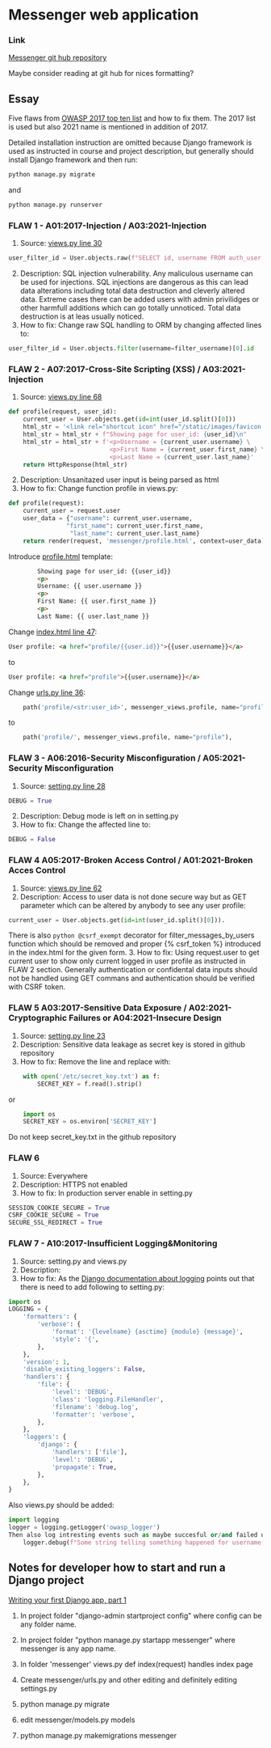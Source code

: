 # Messenger web application

### Link
[Messenger git hub repository](https://github.com/ivaeisaenen/CyberSecurityBaseProjectI.git)

Maybe consider reading at git hub for nices formatting?

## Essay

Five flaws from [OWASP 2017 top ten list](https://owasp.org/www-project-top-ten/) and how to fix them. The 2017 list is used but also 2021 name is mentioned in addition of 2017.

Detailed installation instruction are omitted because Django framework is used as instructed in course and project description, but generally should install Django framework and then run:
```python
python manage.py migrate
```
and
```python
python manage.py runserver
```

### FLAW 1 - A01:2017-Injection / A03:2021-Injection
1. Source: [views.py line 30](https://github.com/ivaeisaenen/CyberSecurityBaseProjectI/blob/c666851fafbe2b2c5d6c83741c580d01a0168212/messenger/views.py#L30)
```python
user_filter_id = User.objects.raw(f"SELECT id, username FROM auth_user WHERE username='{str(filter_username)}' ORDER BY id")[0].id
```
2. Description: SQL injection vulnerability. Any maliculous username can be used for injections. SQL injections are dangerous as this can lead data alterations including total data destruction and cleverly altered data. Extreme cases there can be added users with admin privilidges or other harmfull additions which can go totally unnoticed. Total data destruction is at leas usually noticed.
3. How to fix: Change raw SQL handling to ORM by changing affected lines to:
```python
user_filter_id = User.objects.filter(username=filter_username)[0].id
```
### FLAW 2 - A07:2017-Cross-Site Scripting (XSS) / A03:2021-Injection
1. Source: [views.py line 68](https://github.com/ivaeisaenen/CyberSecurityBaseProjectI/blob/c666851fafbe2b2c5d6c83741c580d01a0168212/messenger/views.py#L68)
```python
def profile(request, user_id):
    current_user = User.objects.get(id=int(user_id.split()[0]))
    html_str = '<link rel="shortcut icon" href="/static/images/favicon.png"/>\n'
    html_str = html_str + f"Showing page for user_id: {user_id}\n"
    html_str = html_str + f'<p>Username = {current_user.username} \
                            <p>First Name = {current_user.first_name} \
                            <p>Last Name = {current_user.last_name}'
    return HttpResponse(html_str)
```
2. Description: Unsanitazed user input is being parsed as html
3. How to fix: Change function profile in views.py:
```python
def profile(request):
    current_user = request.user
    user_data = {"username": current_user.username,
                "first_name": current_user.first_name,
                 "last_name": current_user.last_name}
    return render(request, 'messenger/profile.html', context=user_data)
```
Introduce [profile.html]() template:
```html
        Showing page for user_id: {{user_id}}
        <p>
        Username: {{ user.username }}
        <p>
        First Name: {{ user.first_name }}
        <p>
        Last Name: {{ user.last_name }}
```
Change [index.html line 47]():
```html
User profile: <a href="profile/{{user.id}}">{{user.username}}</a>
```
to
```html
User profile: <a href="profile">{{user.username}}</a>
```

Change [urls.py line 36]():
```python
    path('profile/<str:user_id>', messenger_views.profile, name="profile"),
```
to
```python
    path('profile/', messenger_views.profile, name="profile"),
```

### FLAW 3 - A06:2016-Security Misconfiguration / A05:2021-Security Misconfiguration
1. Source: [setting.py line 28](https://github.com/ivaeisaenen/CyberSecurityBaseProjectI/blob/c666851fafbe2b2c5d6c83741c580d01a0168212/cyber3/settings.py#L28)
```python
DEBUG = True
```
2. Description: Debug mode is left on in setting.py
3. How to fix: Change the affected line to:
```python
DEBUG = False
```

### FLAW 4 A05:2017-Broken Access Control / A01:2021-Broken Acces Control
1. Source: [views.py line 62](https://github.com/ivaeisaenen/CyberSecurityBaseProjectI/blob/c666851fafbe2b2c5d6c83741c580d01a0168212/messenger/views.py#L62)
2. Description: Access to user data is not done secure way but as GET parameter which can be altered by anybody to see any user profile:
```python
current_user = User.objects.get(id=int(user_id.split()[0])).
```
There is also ```python @csrf_exempt``` decorator for filter_messages_by_users function which should be removed and proper {% csrf_token %} introduced in the index.html for the given form.
3. How to fix: Using request.user to get current user to show only current logged in user profile as instructed in FLAW 2 section. Generally authentication or confidental data inputs should not be handled using GET commans and authentication should be verified with CSRF token.

### FLAW 5 A03:2017-Sensitive Data Exposure / A02:2021-Cryptographic Failures or A04:2021-Insecure Design
1. Source: [setting.py line 23](https://github.com/ivaeisaenen/CyberSecurityBaseProjectI/blob/c666851fafbe2b2c5d6c83741c580d01a0168212/cyber3/settings.py#L23)
2. Description: Sensitive data leakage as secret key is stored in github repository
3. How to fix: Remove the line and replace with:
```python
    with open('/etc/secret_key.txt') as f:
        SECRET_KEY = f.read().strip()
```
or
```python
    import os
    SECRET_KEY = os.environ['SECRET_KEY']
```
Do not keep secret_key.txt in the github repository

### FLAW 6
1. Source: Everywhere
2. Description: HTTPS not enabled
3. How to fix: In production server enable in setting.py
```python
SESSION_COOKIE_SECURE = True
CSRF_COOKIE_SECURE = True
SECURE_SSL_REDIRECT = True
```

### FLAW 7 - A10:2017-Insufficient Logging&Monitoring
1. Source: setting.py and views.py
2. Description:
3. How to fix: As the [Django documentation about logging](https://docs.djangoproject.com/en/4.0/topics/logging/) points out that there is need to add following to setting.py:
```python
import os
LOGGING = {
    'formatters': {
        'verbose': {
            'format': '{levelname} {asctime} {module} {message}',
            'style': '{',
        },
    },
    'version': 1,
    'disable_existing_loggers': False,
    'handlers': {
        'file': {
            'level': 'DEBUG',
            'class': 'logging.FileHandler',
            'filename': 'debug.log',
            'formatter': 'verbose',
        },
    },
    'loggers': {
        'django': {
            'handlers': ['file'],
            'level': 'DEBUG',
            'propagate': True,
        },
    },
}
```

Also views.py should be added:
```python
import logging
logger = logging.getLogger('owasp_logger')
Then also log intresting events such as maybe succesful or/and failed user logins:
    logger.debug(f"Some string telling something happened for username: {user.username}")
```

## Notes for developer how to start and run a Django project

[Writing your first Django app, part 1](https://docs.djangoproject.com/en/3.1/intro/tutorial01/)

1. In project folder "django-admin startproject config" where config can be any folder name.

2. In project folder "python manage.py startapp messenger" where messenger is any app name.

3. In folder 'messenger' views.py def index(request) handles index page

4. Create messenger/urls.py and other editing and definitely editing settings.py

5. python manage.py migrate

6. edit messenger/models.py models

7. python manage.py makemigrations messenger